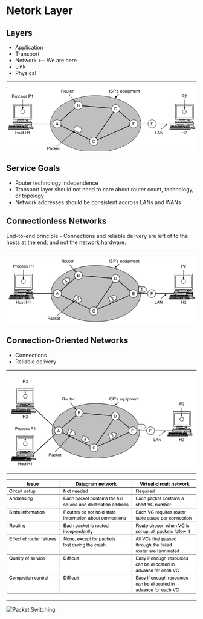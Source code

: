 Netork Layer
============

Layers
------

- Application
- Transport
- Network <-- We are here
- Link
- Physical

---

![Network Layer Environment](figures/5-1.png)

Service Goals
-------------

- Router technology independence
- Transport layer should not need to care about router count, technology, or topology
- Network addresses should be consistent accross LANs and WANs

Connectionless Networks
-----------------------

End-to-end principle - Connections and reliable delivery are left of to the hosts at the end, and not the network hardware.

---

![Connectionless datagram routing](figures/5-2.png)

Connection-Oriented Networks
----------------------------

- Connections
- Reliable delivery

---

![Virtual Circuit](figures/5-3.png)

---

![Comparison of connection-oriented and connectionless](figures/5-4.png)

---

![Packet Switching](https://upload.wikimedia.org/wikipedia/commons/f/f6/Packet_Switching.gif)
